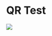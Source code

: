 <script type="text/javascript" src="jquery.min.js"></script>
<script type="text/javascript" src="qrcode.js"></script>

<script type="text/javascript">

var lastcmd = ""
var lasttimecmd = ""
var changed = false;
var ms = 0;
var lastms = 0;
var timechecked = false;
var once = true;
var even = 0;
var qrcode;

function makeQR() {	
	if(once == true)
	{
		qrcode = new QRCode(document.getElementById("qrcode"), 
		{
			text : "GP",
			width : 400,
			height : 400,
			correctLevel : QRCode.CorrectLevel.M
		});
	}
	once = false;
}

function startTime() {	
    var today;
    var yy;
    var mm;
    var dd;
    var h;
    var m;
    var s;
	var timecodefps = 30;
    var ms;
    var f;
	var cmd = "";
	var timestr = "";
	
	today = new Date();
	
	{
		ms = today.getTime();
		changed = true;
		lastcmd = cmd;
	}
	
	{
		var frms;
		var secs = true;//document.getElementById("dtsec").checked;
		var timecode = false;
		
		yy = today.getFullYear() - 2000;
		mm = today.getMonth() + 1;
		dd = today.getDate();
		h = today.getHours();
		m = today.getMinutes();
		s = today.getSeconds();
		ms = today.getMilliseconds();
		
		
		frms = (h * 3600 + m * 60 + s) * timecodefps + Math.floor((timecodefps * ms) / 1000);
		
		yy = checkTime(yy);
		mm = checkTime(mm);
		dd = checkTime(dd);
		h = checkTime(h);
		m = checkTime(m);
		s = checkTime(s);
		ms = Math.floor(ms / 10); // hundredths
		ms = checkTime(ms);
	
		//var curr = today.getTime();
		
		cmd = cmd + "oT" + yy + mm + dd + h + m;
		timestr = "20"+yy+"/"+mm+"/"+dd+" "+h+":"+m;
		if(secs)
		{
			cmd = cmd + s;
			timestr = timestr + ":" + s;
		}

		
		if(cmd != lasttimecmd)
		{
			changed = true;
			lasttimecmd = cmd;
		}
	
		timechecked = true; 
	}
	
	var delay = 200;
	
	if(changed == true)
	{	
		makeQR();
		
		even ++;
		{
			qrcode.clear(); 
			qrcode.makeCode(cmd);
		}
		
		lastms = today.getTime();
		changed = false;
		
		delay = 10;
	}
	
	var t = setTimeout(startTime, delay);
}
function checkTime(i) {
    if (i < 10) {i = "0" + i};  // add zero in front of numbers < 10
    return i;
}



function myReloadFunction() {
    location.reload();
}
 

</script>

# QR Test

![](qrcode)
